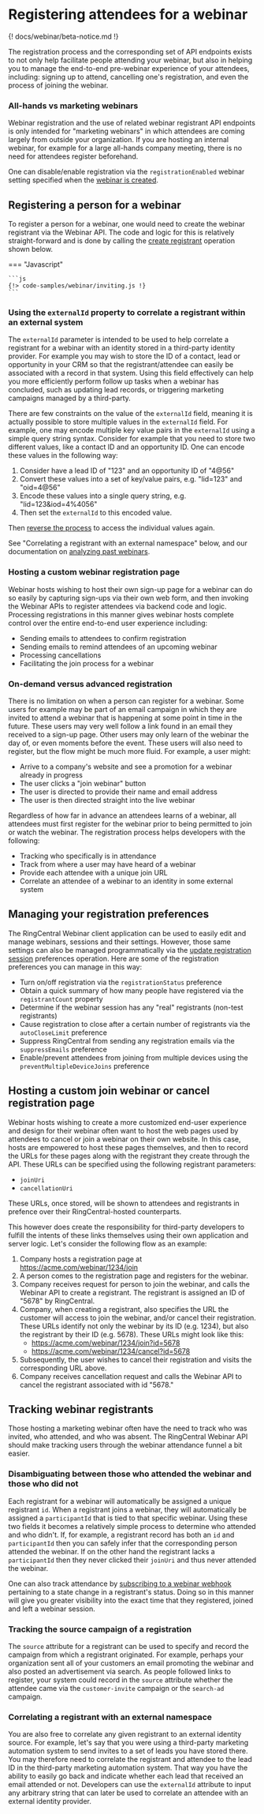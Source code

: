 # Registering attendees for a webinar

{! docs/webinar/beta-notice.md !}

The registration process and the corresponding set of API endpoints exists to not only help facilitate people attending your webinar, but also in helping you to manage the end-to-end pre-webinar experience of your attendees, including: signing up to attend, cancelling one's registration, and even the process of joining the webinar. 

### All-hands vs marketing webinars

Webinar registration and the use of related webinar registrant API endpoints is only intended for "marketing webinars" in which attendees are coming largely from outside your organization. If you are hosting an internal webinar, for example for a large all-hands company meeting, there is no need for attendees register beforehand. 

One can disable/enable registration via the `registrationEnabled` webinar setting specified when the [webinar is created](../creation/).

## Registering a person for a webinar

To register a person for a webinar, one would need to create the webinar registrant via the Webinar API. The code and logic for this is relatively straight-forward and is done by calling the [create registrant](https://developers.ringcentral.com/api-reference/Registrants/rcwRegCreateRegistrant) operation shown below. 

=== "Javascript"

    ```js
    {!> code-samples/webinar/inviting.js !}
    ```

### Using the `externalId` property to correlate a registrant within an external system

The `externalId` parameter is intended to be used to help correlate a registrant for a webinar with an identity stored in a third-party identity provider. For example you may wish to store the ID of a contact, lead or opportunity in your CRM so that the registrant/attendee can easily be associated with a record in that system. Using this field effectively can help you more efficiently perform follow up tasks when a webinar has concluded, such as updating lead records, or triggering marketing campaigns managed by a third-party. 

There are few constraints on the value of the `externalId` field, meaning it is actually possible to store multiple values in the `externalId` field. For example, one may encode multiple key value pairs in the `externalId` using a simple query string syntax. Consider for example that you need to store two different values, like a contact ID and an opportunity ID. One can encode these values in the following way:

1. Consider have a lead ID of "123" and an opportunity ID of "4@56"
2. Convert these values into a set of key/value pairs, e.g. "lid=123" and "oid=4@56"
3. Encode these values into a single query string, e.g. "lid=123&iod=4%4056"
4. Then set the `externalId` to this encoded value. 

Then [reverse the process](https://measureschool.com/how-to-use-query-strings/) to access the individual values again. 

See "Correlating a registrant with an external namespace" below, and our documentation on [analyzing past webinars](../past-webinars/). 

### Hosting a custom webinar registration page

Webinar hosts wishing to host their own sign-up page for a webinar can do so easily by capturing sign-ups via their own web form, and then invoking the Webinar APIs to register attendees via backend code and logic. Processing registrations in this manner gives webinar hosts complete control over the entire end-to-end user experience including:

* Sending emails to attendees to confirm registration
* Sending emails to remind attendees of an upcoming webinar
* Processing cancellations
* Facilitating the join process for a webinar

### On-demand versus advanced registration

There is no limitation on when a person can register for a webinar. Some users for example may be part of an email campaign in which they are invited to attend a webinar that is happening at some point in time in the future. These users may very well follow a link found in an email they received to a sign-up page. Other users may only learn of the webinar the day of, or even moments before the event. These users will also need to register, but the flow might be much more fluid. For example, a user might:

* Arrive to a company's website and see a promotion for a webinar already in progress
* The user clicks a "join webinar" button 
* The user is directed to provide their name and email address
* The user is then directed straight into the live webinar

Regardless of how far in advance an attendees learns of a webinar, all attendees must first register for the webinar prior to being permitted to join or watch the webinar. The registration process helps developers with the following:

* Tracking who specifically is in attendance
* Track from where a user may have heard of a webinar
* Provide each attendee with a unique join URL
* Correlate an attendee of a webinar to an identity in some external system

## Managing your registration preferences

The RingCentral Webinar client application can be used to easily edit and manage webinars, sessions and their settings. However, those same settings can also be managed programmatically via the [update registration session](https://developers.ringcentral.com/api-reference/Registration-Management/rcwRegUpdateSession) preferences operation. Here are some of the registration preferences you can manage in this way:

* Turn on/off registration via the `registrationStatus` preference
* Obtain a quick summary of how many people have registered via the `registrantCount` property
* Determine if the webinar session has any "real" registrants (non-test registrants)
* Cause registration to close after a certain number of registrants via the `autoCloseLimit` preference
* Suppress RingCentral from sending any registration emails via the `suppressEmails` preference
* Enable/prevent attendees from joining from multiple devices using the `preventMultipleDeviceJoins` preference

## Hosting a custom join webinar or cancel registration page

Webinar hosts wishing to create a more customized end-user experience and design for their webinar often want to host the web pages used by attendees to cancel or join a webinar on their own website. In this case, hosts are empowered to host these pages themselves, and then to record the URLs for these pages along with the registrant they create through the API. These URLs can be specified using the following registrant parameters:

* `joinUri`
* `cancellationUri`

These URLs, once stored, will be shown to attendees and registrants in prefence over their RingCentral-hosted counterparts. 

This however does create the responsibility for third-party developers to fulfill the intents of these links themselves using their own application and server logic. Let's consider the following flow as an example:

1. Company hosts a registration page at https://acme.com/webinar/1234/join
2. A person comes to the registration page and registers for the webinar. 
3. Company receives request for person to join the webinar, and calls the Webinar API to create a registrant. The registrant is assigned an ID of "5678" by RingCentral.
4. Company, when creating a registrant, also specifies the URL the customer will access to join the webinar, and/or cancel their registration. These URLs identify not only the webinar by its ID (e.g. 1234), but also the registrant by their ID (e.g. 5678). These URLs might look like this:
     * https://acme.com/webinar/1234/join?id=5678
     * https://acme.com/webinar/1234/cancel?id=5678
5. Subsequently, the user wishes to cancel their registration and visits the corresponding URL above.
6. Company receives cancellation request and calls the Webinar API to cancel the registrant associated with id "5678."

## Tracking webinar registrants

Those hosting a marketing webinar often have the need to track who was invited, who attended, and who was absent. The RingCentral Webinar API should make tracking users through the webinar attendance funnel a bit easier. 

### Disambiguating between those who attended the webinar and those who did not

Each registrant for a webinar will automatically be assigned a unique registrant `id`. When a registrant joins a webinar, they will automatically be assigned a `participantId` that is tied to that specific webinar. Using these two fields it becomes a relatively simple process to determine who attended and who didn't. If, for example, a registrant record has both an `id` and `participantId` then you can safely infer that the corresponding person attended the webinar. If on the other hand the registrant lacks a `participantId` then they never clicked their `joinUri` and thus never attended the webinar. 

One can also track attendance by [subscribing to a webinar webhook](../events/) pertaining to a state change in a registrant's status. Doing so in this manner will give you greater visibility into the exact time that they registered, joined and left a webinar session. 

### Tracking the source campaign of a registration

The `source` attribute for a registrant can be used to specify and record the campaign from which a registrant originated. For example, perhaps your organization sent all of your customers an email promoting the webinar and also posted an advertisement via search. As people followed links to register, your system could record in the `source` attribute whether the attendee came via the `customer-invite` campaign or the `search-ad` campaign. 

### Correlating a registrant with an external namespace

You are also free to correlate any given registrant to an external identity source. For example, let's say that you were using a third-party marketing automation system to send invites to a set of leads you have stored there. You may therefore need to correlate the registrant and attendee to the lead ID in the third-party marketing automation system. That way you have the ability to easily go back and indicate whether each lead that received an email attended or not. Developers can use the `externalId` attribute to input any arbitrary string that can later be used to correlate an attendee with an external identity provider. 
